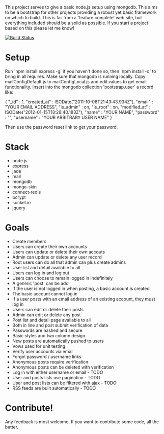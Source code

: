 This project serves to give a basic node.js setup using mongodb. This aims to be a bootstrap for other projects providing a robust yet basic framework on which to build. This is far from a 'feature complete' web site, but everything included should be a solid as possible. If you start a project based on this please let me know!

[![Build Status](https://secure.travis-ci.org/[lefthand]/[Node-JS-Bootstrap].png)](http://travis-ci.org/[lefthand]/[Node-JS-Bootstrap])

Setup
=====
Run 'npm install express -g' if you haven't done so, then 'npm install -d' to bring in all requires. Make sure that mongodb is running locally. Copy mailConfigDefault.js to mailConfigLocal.js and edit values to get email functionality. Insert into the mongodb collection 'bootstrap.user' a record like:

{
  "_id" : 1,
  "created_at" : ISODate("2011-10-08T21:43:43.934Z"),
  "email" : "YOUR EMAIL ADDRESS",
  "is_admin" : on,
  "is_root" : on,
  "modified_at" : ISODate("2012-01-15T18:26:40.183Z"),
  "name" : "YOUR NAME",
  "password" : "",
  "username" : "YOUR ARBITRARY USER NAME"
}

Then use the password reset link to get your password.

Stack
=====

-  node.js
-  express
-  jade
-  mail
-  mongodb
-  mongo-skin
-  connect-redis
-  bcrypt
-  socket.io
-  jquery

Goals
=====
  
-  Create members
-  Users can create their own accounts
-  Users can update or delete their own accouts
-  Admin can update or delete any user record
-  Root users can do all that admin can plus create admins
-  User list and detail available to all
-  Users can log in and log out
-  Users can choose to remain logged in indefinitely
-  A generic 'post' can be add
-  If the user is not logged in when posting, a basic account is created
-  The basic account cannot log in
-  If a user posts with an email address of an existing account, they must log in
-  Users can edit or delete their posts
-  Admin can edit or delete any post
-  Post list and detail page available to all
-  Both in line and post submit verification of data
-  Passwords are hashed and secure
-  Basic styles and two column design
-  New posts are automatically pushed to users
-  Vows used for unit testing
-  Verify user accounts via email
-  Forgot password / username links
-  Anonymous posts require verification
-  Anonymous posts can be deleted with verification
-  Log in with either username or email - TODO
-  User and posts lists use pagination - TODO
-  User and post lists can be filtered with ajax - TODO
-  RSS feeds are built automatically - TODO


Contribute! 
=====
Any feedback is most welcome. If you want to contribute some code, all the better.
 


  
